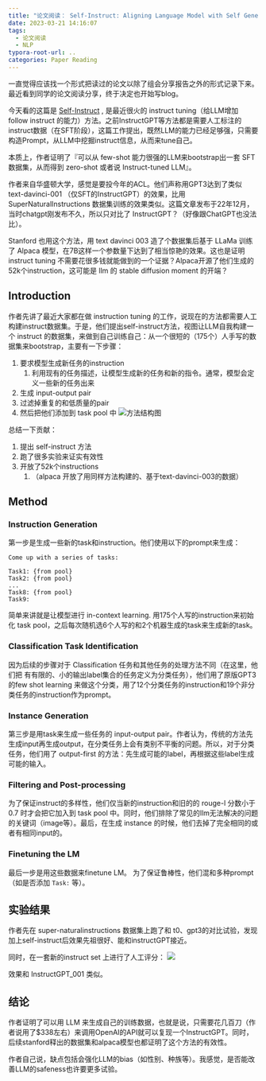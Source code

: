 ```yaml
---
title: "论文阅读： Self-Instruct: Aligning Language Model with Self Generated Instructions"
date: 2023-03-21 14:16:07
tags:
  - 论文阅读
  - NLP
typora-root-url: ..
categories: Paper Reading
---
```


一直觉得应该找一个形式把读过的论文以除了组会分享报告之外的形式记录下来。最近看到同学的论文阅读分享，终于决定也开始写blog。

今天看的这篇是 [Self-Instruct](https://arxiv.org/abs/2212.10560) , 是最近很火的 instruct tuning（给LLM增加 follow instruct 的能力）方法。之前InstructGPT等方法都是需要人工标注的instruct数据（在SFT阶段），这篇工作提出，既然LLM的能力已经足够强，只需要构造Prompt，从LLM中挖掘instruct信息，从而来tune自己。

本质上，作者证明了『可以从 few-shot 能力很强的LLM来bootstrap出一套 SFT 数据集，从而得到 zero-shot 或者说 Instruct-tuned LLM』。

作者来自华盛顿大学，感觉是要投今年的ACL。他们声称用GPT3达到了类似 text-davinci-001 （仅SFT的InstructGPT）的效果，比用 SuperNaturalInstructions 数据集训练的效果类似。这篇文章发布于22年12月，当时chatgpt刚发布不久，所以只对比了 InstructGPT？（好像跟ChatGPT也没法比）。

Stanford 也用这个方法，用 text davinci 003 造了个数据集后基于 LLaMa 训练了 Alpaca 模型，在7B这样一个参数量下达到了相当惊艳的效果。这也是证明 instruct tuning 不需要花很多钱就能做到的一个证据？Alpaca开源了他们生成的52k个instruction，这可能是 llm 的 stable diffusion moment 的开端？

## Introduction

作者先讲了最近大家都在做 instruction tuning 的工作，说现在的方法都需要人工构建instruct数据集。于是，他们提出self-instruct方法，视图让LLM自我构建一个 instruct 的数据集，来做到自己训练自己：从一个很短的（175个）人手写的数据集来bootstrap，主要有一下步骤：
1. 要求模型生成新任务的instruction
   1. 利用现有的任务描述，让模型生成新的任务和新的指令。通常，模型会定义一些新的任务出来
2. 生成 input-output pair
3. 过滤掉重复的和低质量的pair
4. 然后把他们添加到 task pool 中
![方法结构图](/medias/image2022.png)

总结一下贡献：
1. 提出 self-instruct 方法
2. 跑了很多实验来证实有效性
3. 开放了52k个instructions
   1. （alpaca 开放了用同样方法构建的、基于text-davinci-003的数据）

## Method

### Instruction Generation

第一步是生成一些新的task和instruction。他们使用以下的prompt来生成：
```
Come up with a series of tasks:

Task1: {from pool}
Task2: {from pool}
...
Task8: {from pool}
Task9:
```
简单来讲就是让模型进行 in-context learning. 用175个人写的instruction来初始化 task pool，之后每次随机选6个人写的和2个机器生成的task来生成新的task。

### Classification Task Identification
因为后续的步骤对于 Classification 任务和其他任务的处理方法不同（在这里，他们把 有有限的、小的输出label集合的任务定义为分类任务），他们用了原版GPT3的few shot learning 来做这个分类，用了12个分类任务的instruction和19个非分类任务的instruction作为prompt。

### Instance Generation
第三步是用task来生成一些任务的 input-output pair。作者认为，传统的方法先生成input再生成output，在分类任务上会有类别不平衡的问题。所以，对于分类任务，他们用了 output-first 的方法：先生成可能的label，再根据这些label生成可能的输入。

### Filtering and Post-processing

为了保证instruct的多样性，他们仅当新的instruction和旧的的 rouge-l 分数小于 0.7 时才会把它加入到 task pool 中。同时，他们排除了常见的llm无法解决的问题的关键词（image等）。最后，在生成 instance 的时候，他们去掉了完全相同的或者有相同input的。

### Finetuning the LM

最后一步是用这些数据来finetune LM。 为了保证鲁棒性，他们混和多种prompt（如是否添加 `Task:` 等）。

## 实验结果

作者先在 super-naturalinstructions 数据集上跑了和 t0、gpt3的对比试验，发现加上self-instruct后效果先祖很好、能和instructGPT接近。

同时，在一套新的instruct set 上进行了人工评分：
![](/medias/selfinstruct-result.png)

效果和 InstructGPT_001 类似。

## 结论

作者证明了可以用 LLM 来生成自己的训练数据，也就是说，只需要花几百刀（作者说用了$338左右）来调用OpenAI的API就可以复现一个InstructGPT。同时，后续stanford释出的数据集和alpaca模型也都证明了这个方法的有效性。

作者自己说，缺点包括会强化LLM的bias（如性别、种族等）。我感觉，是否能改善LLM的safeness也许要更多试验。



